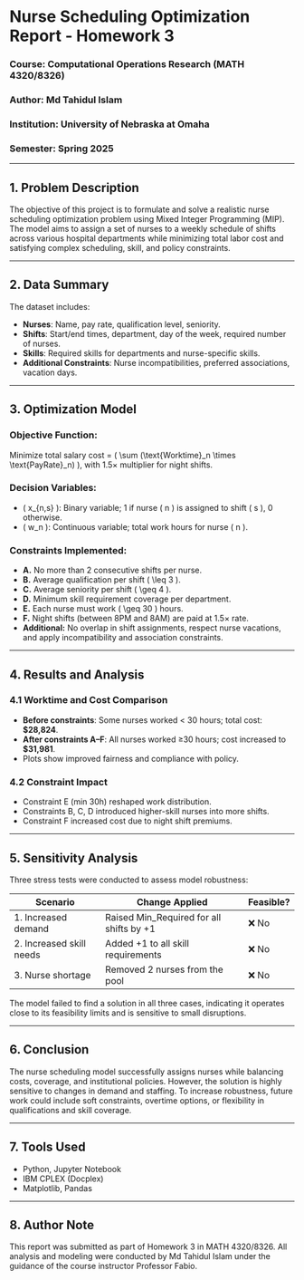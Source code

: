 # Nurse Scheduling Optimization Report - Homework 3

### Course: Computational Operations Research (MATH 4320/8326)  
### Author: Md Tahidul Islam  
### Institution: University of Nebraska at Omaha  
### Semester: Spring 2025  

---

## 1. Problem Description

The objective of this project is to formulate and solve a realistic nurse scheduling optimization problem using Mixed Integer Programming (MIP). The model aims to assign a set of nurses to a weekly schedule of shifts across various hospital departments while minimizing total labor cost and satisfying complex scheduling, skill, and policy constraints.

---

## 2. Data Summary

The dataset includes:
- **Nurses**: Name, pay rate, qualification level, seniority.
- **Shifts**: Start/end times, department, day of the week, required number of nurses.
- **Skills**: Required skills for departments and nurse-specific skills.
- **Additional Constraints**: Nurse incompatibilities, preferred associations, vacation days.

---

## 3. Optimization Model

### Objective Function:
Minimize total salary cost = \( \sum (\text{Worktime}_n \times \text{PayRate}_n) \), with 1.5× multiplier for night shifts.

### Decision Variables:
- \( x_{n,s} \): Binary variable; 1 if nurse \( n \) is assigned to shift \( s \), 0 otherwise.
- \( w_n \): Continuous variable; total work hours for nurse \( n \).

### Constraints Implemented:
- **A.** No more than 2 consecutive shifts per nurse.
- **B.** Average qualification per shift \( \leq 3 \).
- **C.** Average seniority per shift \( \geq 4 \).
- **D.** Minimum skill requirement coverage per department.
- **E.** Each nurse must work \( \geq 30 \) hours.
- **F.** Night shifts (between 8PM and 8AM) are paid at 1.5× rate.
- **Additional:** No overlap in shift assignments, respect nurse vacations, and apply incompatibility and association constraints.

---

## 4. Results and Analysis

### 4.1 Worktime and Cost Comparison
- **Before constraints**: Some nurses worked < 30 hours; total cost: **$28,824**.
- **After constraints A–F**: All nurses worked ≥30 hours; cost increased to **$31,981**.
- Plots show improved fairness and compliance with policy.

### 4.2 Constraint Impact
- Constraint E (min 30h) reshaped work distribution.
- Constraints B, C, D introduced higher-skill nurses into more shifts.
- Constraint F increased cost due to night shift premiums.

---

## 5. Sensitivity Analysis

Three stress tests were conducted to assess model robustness:

| Scenario | Change Applied | Feasible? |
|----------|----------------|-----------|
| 1. Increased demand | Raised Min_Required for all shifts by +1 | ❌ No |
| 2. Increased skill needs | Added +1 to all skill requirements | ❌ No |
| 3. Nurse shortage | Removed 2 nurses from the pool | ❌ No |

The model failed to find a solution in all three cases, indicating it operates close to its feasibility limits and is sensitive to small disruptions.

---

## 6. Conclusion

The nurse scheduling model successfully assigns nurses while balancing costs, coverage, and institutional policies. However, the solution is highly sensitive to changes in demand and staffing. To increase robustness, future work could include soft constraints, overtime options, or flexibility in qualifications and skill coverage.

---

## 7. Tools Used
- Python, Jupyter Notebook
- IBM CPLEX (Docplex)
- Matplotlib, Pandas

---

## 8. Author Note
This report was submitted as part of Homework 3 in MATH 4320/8326. All analysis and modeling were conducted by Md Tahidul Islam under the guidance of the course instructor Professor Fabio.

